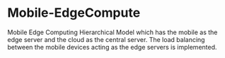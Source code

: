 # Mobile-EdgeCompute
Mobile Edge Computing Hierarchical Model which has the mobile as the edge server and the cloud as the central server. The load balancing between the mobile devices acting as the edge servers is implemented.
